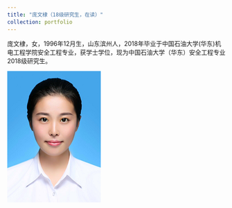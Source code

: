 ```yaml
---
title: "庞文棣（18级研究生，在读）"
collection: portfolio
---
```




庞文棣，女，1996年12月生，山东滨州人，2018年毕业于中国石油大学(华东)机电工程学院安全工程专业，获学士学位，现为中国石油大学（华东）安全工程专业2018级研究生。

![](/images/pangwendi.png)